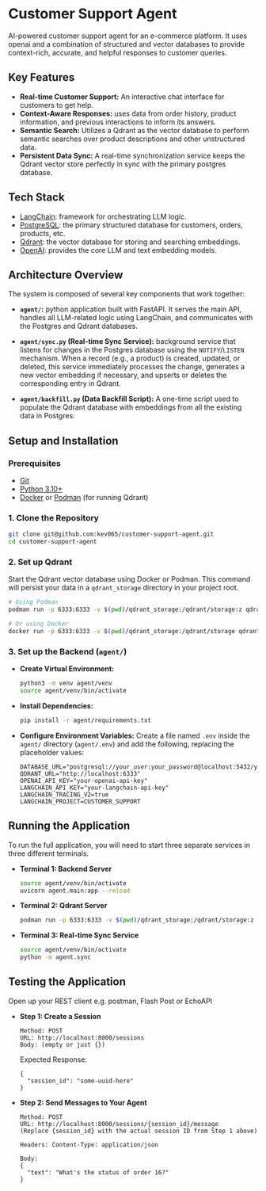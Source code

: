 
# Customer Support Agent

AI-powered customer support agent for an e-commerce platform. It uses openai and a combination of structured and vector databases to provide context-rich, accurate, and helpful responses to customer queries.

## Key Features

- **Real-time Customer Support:** An interactive chat interface for customers to get help.
- **Context-Aware Responses:** uses data from order history, product information, and previous interactions to inform its answers.
- **Semantic Search:** Utilizes a Qdrant as the vector database to perform semantic searches over product descriptions and other unstructured data.
- **Persistent Data Sync:** A real-time synchronization service keeps the Qdrant vector store perfectly in sync with the primary postgres database.

## Tech Stack

  - [LangChain](https://www.langchain.com/): framework for orchestrating LLM logic.
  - [PostgreSQL](https://www.postgresql.org/): the primary structured database for customers, orders, products, etc.
  - [Qdrant](https://qdrant.tech/): the vector database for storing and searching embeddings.
  - [OpenAI](https://openai.com/): provides the core LLM and text embedding models.

## Architecture Overview

The system is composed of several key components that work together:

- **`agent/`:** python application built with FastAPI. It serves the main API, handles all LLM-related logic using LangChain, and communicates with the Postgres and Qdrant databases.

- **`agent/sync.py` (Real-time Sync Service):** background service that listens for changes in the Postgres database using the `NOTIFY`/`LISTEN` mechanism. When a record (e.g., a product) is created, updated, or deleted, this service immediately processes the change, generates a new vector embedding if necessary, and upserts or deletes the corresponding entry in Qdrant.

- **`agent/backfill.py` (Data Backfill Script):** A one-time script used to populate the Qdrant database with embeddings from all the existing data in Postgres.

## Setup and Installation

### Prerequisites

- [Git](https://git-scm.com/)
- [Python 3.10+](https://www.python.org/)
- [Docker](https://www.docker.com/) or [Podman](https://podman.io/) (for running Qdrant)

### 1. Clone the Repository

```bash
git clone git@github.com:kev065/customer-support-agent.git
cd customer-support-agent
```

### 2. Set up Qdrant

Start the Qdrant vector database using Docker or Podman. This command will persist your data in a `qdrant_storage` directory in your project root.

```bash
# Using Podman
podman run -p 6333:6333 -v $(pwd)/qdrant_storage:/qdrant/storage:z qdrant/qdrant

# Or using Docker
docker run -p 6333:6333 -v $(pwd)/qdrant_storage:/qdrant/storage qdrant/qdrant
```

### 3. Set up the Backend (`agent/`)

- **Create Virtual Environment:**
  ```bash
  python3 -m venv agent/venv
  source agent/venv/bin/activate
  ```

- **Install Dependencies:**
  ```bash
  pip install -r agent/requirements.txt
  ```

- **Configure Environment Variables:**
  Create a file named `.env` inside the `agent/` directory (`agent/.env`) and add the following, replacing the placeholder values:
  ```dotenv
  DATABASE_URL="postgresql://your_user:your_password@localhost:5432/your_db"
  QDRANT_URL="http://localhost:6333"
  OPENAI_API_KEY="your-openai-api-key"
  LANGCHAIN_API_KEY="your-langchain-api-key"
  LANGCHAIN_TRACING_V2=true
  LANGCHAIN_PROJECT=CUSTOMER_SUPPORT
  ```

## Running the Application

To run the full application, you will need to start three separate services in three different terminals.

- **Terminal 1: Backend Server**
  ```bash
  source agent/venv/bin/activate
  uvicorn agent.main:app --reload
  ```
- **Terminal 2: Qdrant Server**
  ```bash
  podman run -p 6333:6333 -v $(pwd)/qdrant_storage:/qdrant/storage:z qdrant/qdrant
  ```
- **Terminal 3: Real-time Sync Service**

  ```bash
  source agent/venv/bin/activate
  python -m agent.sync
  ```
## Testing the Application
Open up your REST client e.g. postman, Flash Post or EchoAPI

- **Step 1: Create a Session**

  ```http
  Method: POST
  URL: http://localhost:8000/sessions
  Body: (empty or just {})
  ```

  Expected Response:

  ```
  {
    "session_id": "some-uuid-here"
  }
  ```

- **Step 2: Send Messages to Your Agent**

  ```http
  Method: POST
  URL: http://localhost:8000/sessions/{session_id}/message
  (Replace {session_id} with the actual session ID from Step 1 above)

  Headers: Content-Type: application/json

  Body:
  {
    "text": "What's the status of order 16?"
  }
  ```
